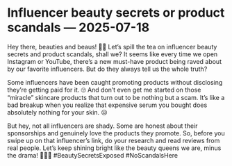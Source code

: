 # Influencer beauty secrets or product scandals — 2025-07-18

Hey there, beauties and beaus! 💄✨ Let’s spill the tea on influencer beauty secrets and product scandals, shall we? It seems like every time we open Instagram or YouTube, there’s a new must-have product being raved about by our favorite influencers. But do they always tell us the whole truth?

Some influencers have been caught promoting products without disclosing they’re getting paid for it. 🙄 And don’t even get me started on those “miracle” skincare products that turn out to be nothing but a scam. It’s like a bad breakup when you realize that expensive serum you bought does absolutely nothing for your skin. 😒

But hey, not all influencers are shady. Some are honest about their sponsorships and genuinely love the products they promote. So, before you swipe up on that influencer’s link, do your research and read reviews from real people. Let’s keep shining bright like the beauty queens we are, minus the drama! 💁‍♀️💅 #BeautySecretsExposed #NoScandalsHere